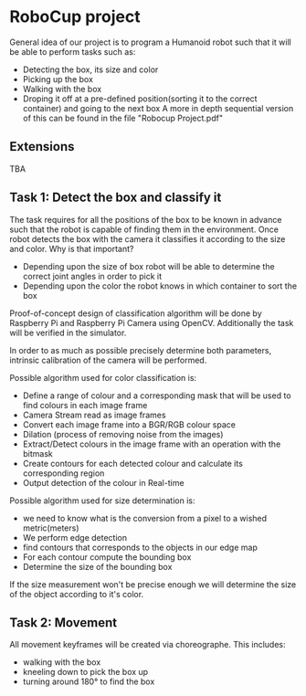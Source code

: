# RoboCup project

General idea of our project is to program a Humanoid robot such that it will be able to perform tasks such as:
- Detecting the box, its size and color
- Picking up the box
- Walking with the box
- Droping it off at a pre-defined position(sorting it to the correct container) and going to the next box
A more in depth sequential version of this can be found in the file "Robocup Project.pdf"

## Extensions 
TBA

## Task 1: Detect the box and classify it

The task requires for all the positions of the box to be known in advance such that the robot is capable of finding them in the environment.
Once robot detects the box with the camera it classifies it according to the size and color.
Why is that important?
- Depending upon the size of box robot will be able to determine the correct joint angles in order to pick it
- Depending upon the color the robot knows in which container to sort the box

Proof-of-concept design of classification algorithm will be done by Raspberry Pi and Raspberry Pi Camera using OpenCV. Additionally the task will be verified in the simulator.

In order to as much as possible precisely determine both parameters, intrinsic calibration of the camera will be performed.

Possible algorithm used for color classification is:
- Define a range of colour and a corresponding mask that will be used to find colours in each image frame
- Camera Stream read as image frames
- Convert each image frame into a BGR/RGB colour space
- Dilation (process of removing noise from the images)
- Extract/Detect colours in the image frame with an operation with the bitmask
- Create contours for each detected colour and calculate its corresponding region
- Output detection of the colour in Real-time

Possible algorithm used for size determination is:
- we need to know what is the conversion from a pixel to a wished metric(meters)
- We perform edge detection
- find contours that corresponds to the objects in our edge map
- For each contour compute the bounding box
- Determine the size of the bounding box

If the size measurement won't be precise enough we will determine the size of the object according to it's color.

## Task 2: Movement
All movement keyframes will be created via choreographe.
This includes:
- walking with the box
- kneeling down to pick the box up
- turning around 180° to find the box
